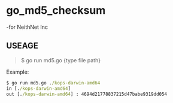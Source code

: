 # go_md5_checksum
-for NeithNet Inc 

## USEAGE
>$ go run md5.go {type file path}

Example:
````cmd
$ go run md5.go ./kops-darwin-amd64 
in [./kops-darwin-amd64] 
out [./kops-darwin-amd64] : 4694d21778837215d47babe9319dd054 
````